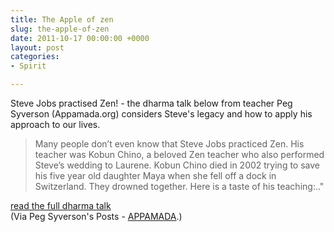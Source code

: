 ```yaml
---
title: The Apple of zen
slug: the-apple-of-zen
date: 2011-10-17 00:00:00 +0000
layout: post
categories: 
- Spirit

---
```

Steve Jobs practised Zen! - the dharma talk below from teacher&#xa0;Peg Syverson (Appamada.org) considers Steve's legacy and how to apply his approach to our lives.

> Many people don&#x2019;t even know that Steve Jobs practiced Zen. His teacher was Kobun Chino, a beloved Zen teacher who also performed Steve&#x2019;s wedding to Laurene. Kobun Chino died in 2002 trying to save his five year old daughter Maya when she fell off a dock in Switzerland. They drowned together. Here is a taste of his teaching:.."
  
[read the full dharma talk][appamada]  
(Via Peg Syverson's Posts - [APPAMADA][appamada 2].) 

[appamada]: http://community.appamada.org/xn/detail/2712017:BlogPost:22752
[appamada 2]: http://www.appamada.org/
